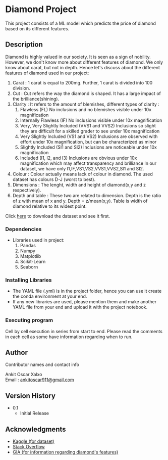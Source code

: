 # Diamond Project

This project consists of a ML model which predicts the price of diamond based on its different features.

## Description

Diamond is highly valued in our society. It is seen as a sign of nobility. However, we don't know more about different features of diamond. We only know about carat, but not in depth. Hence let's discuss about the different features of diamond used in our project:

1. Carat : 1 carat is equal to 200mg. Further, 1 carat is divided into 100 division. 
2. Cut : Cut refers the way the diamond is shaped. It has a large impact of the brilliance(shining).
3. Clarity : It refers to the amount of blemishes, different types of clarity :
    1. Flawless (FL) No inclusions and no blemishes visible under 10x magnification
    2. Internally Flawless (IF) No inclusions visible under 10x magnification
     3. Very, Very Slightly Included (VVS1 and VVS2) Inclusions so slight they are difficult for a skilled grader to see under 10x magnification
    4. Very Slightly Included (VS1 and VS2) Inclusions are observed with effort under 10x magnification, but can be characterized as minor
    5. Slightly Included (SI1 and SI2) Inclusions are noticeable under 10x magnification
    6. Included (I1, I2, and I3) Inclusions are obvious under 10x magnification which may affect transparency and brilliance
In our dataset, we have only I1,IF,VS1,VS2,VVS1,VVS2,SI1 and SI2.
4. Colour : Colour actually means lack of colour in diamond. The used dataset has colours D-J (worst to best).
5. Dimensions : The lenght, width and height of diamond(x,y and z respectively).
6. Depth and table : These two are related to dimension. Depth is the ratio of z with mean of x and y.
Depth  = z/mean(x,y). Table is width of diamond relative to its widest point.

Click [here](https://www.kaggle.com/shivam2503/diamonds/download) to download the dataset and see it first.


### Dependencies

* Libraries used in project:
    1. Pandas
    2. Numpy
    3. Matplotlib
    4. Scikit-Learn
    5. Seaborn

### Installing Libraries

* The YAML file (.yml) is in the project folder, hence you can use it create the conda environment at your end.
* If any new libraries are used, please mention them and make another YAML file from your end and upload it with the project notebook.

### Executing program

Cell by cell execution in series from start to end. Please read the comments in each cell as some have information regarding when to run.


## Author

Contributor names and contact info

Ankit Oscar Xalxo  
Email : ankitoscar911@gmail.com

## Version History
* 0.1
    * Initial Release


## Acknowledgments

* [Kaggle (for dataset)](https://kaggle.com)
* [Stack Overflow](https://stackoverflow.com)
* [GIA (for information regarding diamond's features)](https://4cs.gia.edu/)